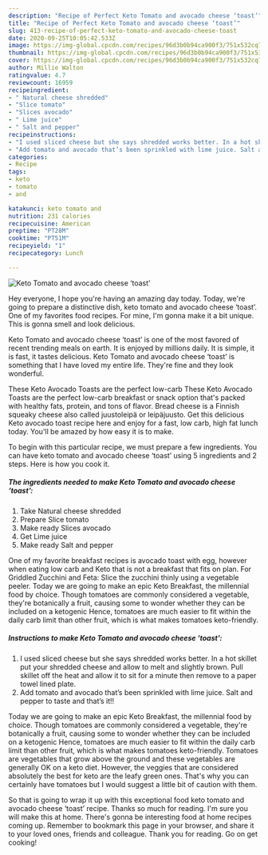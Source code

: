 ```yaml
---
description: "Recipe of Perfect Keto Tomato and avocado cheese ‘toast’"
title: "Recipe of Perfect Keto Tomato and avocado cheese ‘toast’"
slug: 413-recipe-of-perfect-keto-tomato-and-avocado-cheese-toast
date: 2020-09-25T10:05:42.533Z
image: https://img-global.cpcdn.com/recipes/96d3b0b94ca900f3/751x532cq70/keto-tomato-and-avocado-cheese-toast-recipe-main-photo.jpg
thumbnail: https://img-global.cpcdn.com/recipes/96d3b0b94ca900f3/751x532cq70/keto-tomato-and-avocado-cheese-toast-recipe-main-photo.jpg
cover: https://img-global.cpcdn.com/recipes/96d3b0b94ca900f3/751x532cq70/keto-tomato-and-avocado-cheese-toast-recipe-main-photo.jpg
author: Millie Walton
ratingvalue: 4.7
reviewcount: 16959
recipeingredient:
- " Natural cheese shredded"
- "Slice tomato"
- "Slices avocado"
- " Lime juice"
- " Salt and pepper"
recipeinstructions:
- "I used sliced cheese but she says shredded works better. In a hot skillet put your shredded cheese and allow to melt and slightly brown. Pull skillet off the heat and allow it to sit for a minute then remove to a paper towel lined plate."
- "Add tomato and avocado that’s been sprinkled with lime juice. Salt and pepper to taste and that’s it!!"
categories:
- Recipe
tags:
- keto
- tomato
- and

katakunci: keto tomato and 
nutrition: 231 calories
recipecuisine: American
preptime: "PT28M"
cooktime: "PT51M"
recipeyield: "1"
recipecategory: Lunch

---
```



![Keto Tomato and avocado cheese ‘toast’](https://img-global.cpcdn.com/recipes/96d3b0b94ca900f3/751x532cq70/keto-tomato-and-avocado-cheese-toast-recipe-main-photo.jpg)

Hey everyone, I hope you're having an amazing day today. Today, we're going to prepare a distinctive dish, keto tomato and avocado cheese ‘toast’. One of my favorites food recipes. For mine, I'm gonna make it a bit unique. This is gonna smell and look delicious.

Keto Tomato and avocado cheese ‘toast’ is one of the most favored of recent trending meals on earth. It is enjoyed by millions daily. It is simple, it is fast, it tastes delicious. Keto Tomato and avocado cheese ‘toast’ is something that I have loved my entire life. They're fine and they look wonderful.

These Keto Avocado Toasts are the perfect low-carb These Keto Avocado Toasts are the perfect low-carb breakfast or snack option that&#39;s packed with healthy fats, protein, and tons of flavor. Bread cheese is a Finnish squeaky cheese also called juustoleipä or leipäjuusto. Get this delicious Keto avocado toast recipe here and enjoy for a fast, low carb, high fat lunch today. You&#39;ll be amazed by how easy it is to make.


To begin with this particular recipe, we must prepare a few ingredients. You can have keto tomato and avocado cheese ‘toast’ using 5 ingredients and 2 steps. Here is how you cook it.

<!--inarticleads1-->

##### The ingredients needed to make Keto Tomato and avocado cheese ‘toast’:

1. Take  Natural cheese shredded
1. Prepare Slice tomato
1. Make ready Slices avocado
1. Get  Lime juice
1. Make ready  Salt and pepper


One of my favorite breakfast recipes is avocado toast with egg, however when eating low carb and Keto that is not a breakfast that fits on plan. For Griddled Zucchini and Feta: Slice the zucchini thinly using a vegetable peeler. Today we are going to make an epic Keto Breakfast, the millennial food by choice. Though tomatoes are commonly considered a vegetable, they&#39;re botanically a fruit, causing some to wonder whether they can be included on a ketogenic Hence, tomatoes are much easier to fit within the daily carb limit than other fruit, which is what makes tomatoes keto-friendly. 

<!--inarticleads2-->

##### Instructions to make Keto Tomato and avocado cheese ‘toast’:

1. I used sliced cheese but she says shredded works better. In a hot skillet put your shredded cheese and allow to melt and slightly brown. Pull skillet off the heat and allow it to sit for a minute then remove to a paper towel lined plate.
1. Add tomato and avocado that’s been sprinkled with lime juice. Salt and pepper to taste and that’s it!!


Today we are going to make an epic Keto Breakfast, the millennial food by choice. Though tomatoes are commonly considered a vegetable, they&#39;re botanically a fruit, causing some to wonder whether they can be included on a ketogenic Hence, tomatoes are much easier to fit within the daily carb limit than other fruit, which is what makes tomatoes keto-friendly. Tomatoes are vegetables that grow above the ground and these vegetables are generally OK on a keto diet. However, the veggies that are considered absolutely the best for keto are the leafy green ones. That&#39;s why you can certainly have tomatoes but I would suggest a little bit of caution with them. 

So that is going to wrap it up with this exceptional food keto tomato and avocado cheese ‘toast’ recipe. Thanks so much for reading. I'm sure you will make this at home. There's gonna be interesting food at home recipes coming up. Remember to bookmark this page in your browser, and share it to your loved ones, friends and colleague. Thank you for reading. Go on get cooking!
